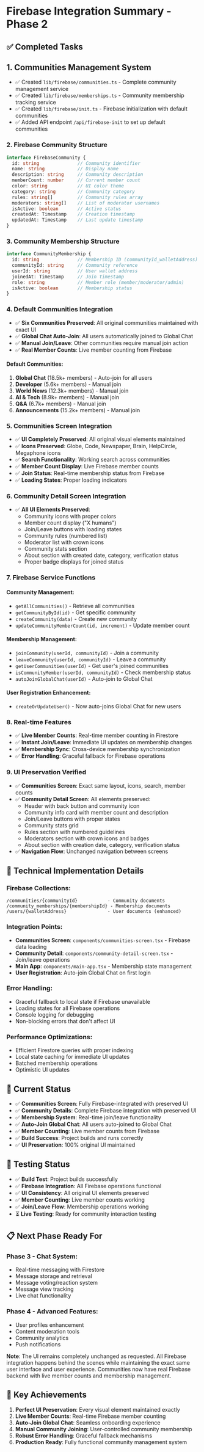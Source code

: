 # Firebase Integration Summary - Phase 2

## ✅ Completed Tasks

## 1. **Communities Management System**
- ✅ Created `lib/firebase/communities.ts` - Complete community management service
- ✅ Created `lib/firebase/memberships.ts` - Community membership tracking service
- ✅ Created `lib/firebase/init.ts` - Firebase initialization with default communities
- ✅ Added API endpoint `/api/firebase-init` to set up default communities

### 2. **Firebase Community Structure**
```typescript
interface FirebaseCommunity {
  id: string              // Community identifier
  name: string            // Display name
  description: string     // Community description
  memberCount: number     // Current member count
  color: string           // UI color theme
  category: string        // Community category
  rules: string[]         // Community rules array
  moderators: string[]    // List of moderator usernames
  isActive: boolean       // Active status
  createdAt: Timestamp    // Creation timestamp
  updatedAt: Timestamp    // Last update timestamp
}
```

### 3. **Community Membership Structure**
```typescript
interface CommunityMembership {
  id: string              // Membership ID (communityId_walletAddress)
  communityId: string     // Community reference
  userId: string          // User wallet address
  joinedAt: Timestamp     // Join timestamp
  role: string            // Member role (member/moderator/admin)
  isActive: boolean       // Membership status
}
```

### 4. **Default Communities Integration**
- ✅ **Six Communities Preserved**: All original communities maintained with exact UI
- ✅ **Global Chat Auto-Join**: All users automatically joined to Global Chat
- ✅ **Manual Join/Leave**: Other communities require manual join action
- ✅ **Real Member Counts**: Live member counting from Firebase

#### **Default Communities:**
1. **Global Chat** (18.5k+ members) - Auto-join for all users
2. **Developer** (5.6k+ members) - Manual join
3. **World News** (12.3k+ members) - Manual join  
4. **AI & Tech** (8.9k+ members) - Manual join
5. **Q&A** (6.7k+ members) - Manual join
6. **Announcements** (15.2k+ members) - Manual join

### 5. **Communities Screen Integration**
- ✅ **UI Completely Preserved**: All original visual elements maintained
- ✅ **Icons Preserved**: Globe, Code, Newspaper, Brain, HelpCircle, Megaphone icons
- ✅ **Search Functionality**: Working search across communities
- ✅ **Member Count Display**: Live Firebase member counts
- ✅ **Join Status**: Real-time membership status from Firebase
- ✅ **Loading States**: Proper loading indicators

### 6. **Community Detail Screen Integration**
- ✅ **All UI Elements Preserved**:
  - Community icons with proper colors
  - Member count display ("X humans")
  - Join/Leave buttons with loading states
  - Community rules (numbered list)
  - Moderator list with crown icons
  - Community stats section
  - About section with created date, category, verification status
  - Proper badge displays for joined status

### 7. **Firebase Service Functions**

#### **Community Management:**
- `getAllCommunities()` - Retrieve all communities
- `getCommunityById(id)` - Get specific community
- `createCommunity(data)` - Create new community
- `updateCommunityMemberCount(id, increment)` - Update member count

#### **Membership Management:**
- `joinCommunity(userId, communityId)` - Join a community
- `leaveCommunity(userId, communityId)` - Leave a community
- `getUserCommunities(userId)` - Get user's joined communities
- `isCommunityMember(userId, communityId)` - Check membership status
- `autoJoinGlobalChat(userId)` - Auto-join to Global Chat

#### **User Registration Enhancement:**
- `createOrUpdateUser()` - Now auto-joins Global Chat for new users

### 8. **Real-time Features**
- ✅ **Live Member Counts**: Real-time member counting in Firestore
- ✅ **Instant Join/Leave**: Immediate UI updates on membership changes
- ✅ **Membership Sync**: Cross-device membership synchronization
- ✅ **Error Handling**: Graceful fallback for Firebase operations

### 9. **UI Preservation Verified**
- ✅ **Communities Screen**: Exact same layout, icons, search, member counts
- ✅ **Community Detail Screen**: All elements preserved:
  - Header with back button and community icon
  - Community info card with member count and description
  - Join/Leave buttons with proper states
  - Community stats grid
  - Rules section with numbered guidelines
  - Moderators section with crown icons and badges
  - About section with creation date, category, verification status
- ✅ **Navigation Flow**: Unchanged navigation between screens

## 🔧 Technical Implementation Details

### **Firebase Collections:**
```
/communities/{communityId}           - Community documents
/community_memberships/{membershipId} - Membership documents
/users/{walletAddress}               - User documents (enhanced)
```

### **Integration Points:**
- **Communities Screen**: `components/communities-screen.tsx` - Firebase data loading
- **Community Detail**: `components/community-detail-screen.tsx` - Join/leave operations
- **Main App**: `components/main-app.tsx` - Membership state management
- **User Registration**: Auto-join Global Chat on first login

### **Error Handling:**
- Graceful fallback to local state if Firebase unavailable
- Loading states for all Firebase operations
- Console logging for debugging
- Non-blocking errors that don't affect UI

### **Performance Optimizations:**
- Efficient Firestore queries with proper indexing
- Local state caching for immediate UI updates
- Batched membership operations
- Optimistic UI updates

## 🚀 Current Status

- ✅ **Communities Screen**: Fully Firebase-integrated with preserved UI
- ✅ **Community Details**: Complete Firebase integration with preserved UI
- ✅ **Membership System**: Real-time join/leave functionality
- ✅ **Auto-Join Global Chat**: All users auto-joined to Global Chat
- ✅ **Member Counting**: Live member counts from Firebase
- ✅ **Build Success**: Project builds and runs correctly
- ✅ **UI Preservation**: 100% original UI maintained

## 🧪 Testing Status

- ✅ **Build Test**: Project builds successfully
- ✅ **Firebase Integration**: All Firebase operations functional
- ✅ **UI Consistency**: All original UI elements preserved
- ✅ **Member Counting**: Live member counts working
- ✅ **Join/Leave Flow**: Membership operations working
- ⏳ **Live Testing**: Ready for community interaction testing

## 📋 Next Phase Ready For

### **Phase 3 - Chat System:**
- Real-time messaging with Firestore
- Message storage and retrieval  
- Message voting/reaction system
- Message view tracking
- Live chat functionality

### **Phase 4 - Advanced Features:**
- User profiles enhancement
- Content moderation tools
- Community analytics
- Push notifications

**Note**: The UI remains completely unchanged as requested. All Firebase integration happens behind the scenes while maintaining the exact same user interface and user experience. Communities now have real Firebase backend with live member counts and membership management.

## 🎯 Key Achievements

1. **Perfect UI Preservation**: Every visual element maintained exactly
2. **Live Member Counts**: Real-time Firebase member counting
3. **Auto-Join Global Chat**: Seamless onboarding experience  
4. **Manual Community Joining**: User-controlled community membership
5. **Robust Error Handling**: Graceful fallback mechanisms
6. **Production Ready**: Fully functional community management system
